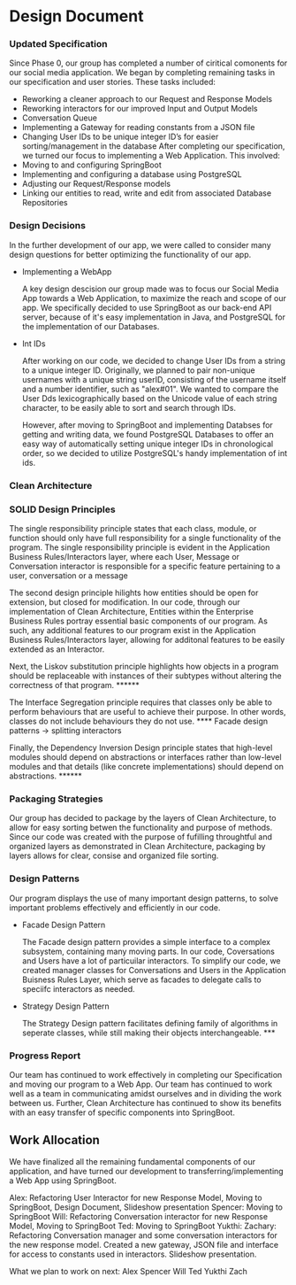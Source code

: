 # Design Document

### Updated Specification

   Since Phase 0, our group has completed a number of ciritical comonents for our social media application. We began by completing remaining tasks in our 
specification and user stories. These tasks included:
- Reworking a cleaner approach to our Request and Response Models 
- Reworking interactors for our improved Input and Output Models
- Conversation Queue
- Implementing a Gateway for reading constants from a JSON file
- Changing User IDs to be unique integer ID’s for easier sorting/management in the database
After completing our specification, we turned our focus to implementing a Web Application. This involved:
- Moving to and configuring SpringBoot
- Implementing and configuring a database using PostgreSQL
- Adjusting our Request/Response models 
- Linking our entities to read, write and edit from associated Database Repositories

### Design Decisions

   In the further development of our app, we were called to consider many design questions for better optimizing the functionality of our app.
   
 - Implementing a WebApp

   A key design descision our group made was to focus our Social Media App towards a Web Application, to maximize the reach and scope of our app. We specifically decided to use SpringBoot as our back-end API server, because of it's easy implementation in Java, and PostgreSQL for the implementation of our Databases.
   
 - Int IDs

   After working on our code, we decided to change User IDs from a string to a unique integer ID. Originally, we planned to pair non-unique usernames with a unique string userID, consisting of the username itself and a number identifier, such as "alex#01". We wanted to compare the User Dds lexicographically based on the Unicode value of each string character, to be easily able to sort and search through IDs. 
   
   However, after moving to SpringBoot and implementing Databses for getting and writing data, we found PostgreSQL Databases to offer an easy way of automatically setting unique integer IDs in chronological order, so we decided to utilize PostgreSQL's handy implementation of int ids. 

### Clean Architecture


### SOLID Design Principles

   The single responsibility principle states that each class, module, or function should only have full responsibility for a single functionality of the program. The single responsibility principle is evident in the Application Business Rules/Interactors layer, where each User, Message or Conversation interactor is responsible for a specific feature pertaining to a user, conversation or a message 

   The second design principle hilights how entities should be open for extension, but closed for modification. In our code, through our implementation of Clean Architecture, Entities within the Enterprise Business Rules portray essential basic components of our program. As such, any additional features to our program exist in the Application Business Rules/Interactors layer, allowing for additonal features to be easily extended as an Interactor.

   Next, the Liskov substitution principle highlights how objects in a program should be replaceable with instances of their subtypes without altering the correctness of that program. ******

   The Interface Segregation principle requires that classes only be able to perform behaviours that are useful to achieve their purpose. In other words, classes do not include behaviours they do not use. **** Facade design patterns -> splitting interactors

   Finally, the Dependency Inversion Design principle states that high-level modules should depend on abstractions or interfaces rather than low-level modules and that details (like concrete implementations) should depend on abstractions. ******


### Packaging Strategies

   Our group has decided to package by the layers of Clean Architecture, to allow for easy sorting betwen the functionality and purpose of methods. Since our code was created with the purpose of fufilling throughtful and organized layers as demonstrated in Clean Architecture, packaging by layers allows for clear, consise and organized file sorting. 
   
### Design Patterns

   Our program displays the use of many important design patterns, to solve important problems effectively and efficiently in our code. 
 
 - Facade Design Pattern

    The Facade design pattern provides a simple interface to a complex subsystem, containing many moving parts. In our code, Coversations and Users have a lot of particuilar interactors. To simplify our code, we created manager classes for Conversations and Users in the Application Buisness Rules Layer, which serve as facades to delegate calls to speciifc interactors as needed.

- Strategy Design Pattern

    The Strategy Design pattern facilitates defining family of algorithms in seperate classes, while still making their objects interchangeable. ***
    
### Progress Report

Our team has continued to work effectively in completing our Specification and moving our program to a Web App. Our team has continued to work well as a team in communicating amidst ourselves and in dividing the work between us.
Further, Clean Architecture has continued to show its benefits with an easy transfer of specific components into SpringBoot. 

## Work Allocation

We have finalized all the remaining fundamental components of our application, and have turned our development to transferring/implementing a Web App using SpringBoot. 

Alex: Refactoring User Interactor for new Response Model, Moving to SpringBoot, Design Document, Slideshow presentation
Spencer: Moving to SpringBoot
Will: Refactoring Conversation interactor for new Response Model, Moving to SpringBoot
Ted: Moving to SpringBoot
Yukthi: 
Zachary: Refactoring Conversation manager and some conversation interactors for the new response model. Created a new gateway, JSON file and interface for access to constants used in interactors. Slideshow presentation.

What we plan to work on next:
Alex
Spencer
Will
Ted
Yukthi
Zach




